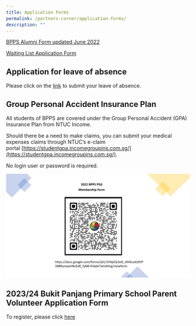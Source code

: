 ```yaml
---
title: Application Forms
permalink: /partners-corner/application-forms/
description: ""
---
```

[BPPS Alumni Form updated June 2022](/files/BPPS%20Alumni%20Form%20updated%20June%202022.pdf)

[Waiting List Application Form](/files/Waiting%20List%20Application%20Form.pdf)

Application for leave of absence
--------------------------------

Please click on the [link](https://form.gov.sg/#!/60de88ba2be3f50011b17217) to submit your leave of absence.

  

Group Personal Accident Insurance Plan
--------------------------------------

All students of BPPS are covered under the Group Personal Accident (GPA) Insurance Plan from NTUC Income.

  

Should there be a need to make claims, you can submit your medical expenses claims through NTUC’s e-claim portal [https://studentgpa.incomegroupins.com.sg/](https://studentgpa.incomegroupins.com.sg/).

  

No login user or password is required.

![](/images/PSG%20registration%20QR%20code.jpeg)

2023/24 Bukit Panjang Primary School Parent Volunteer Application Form
--------------------------------------
To register, please click [here](https://form.gov.sg/63d52a36a65b4800118cc9f6)